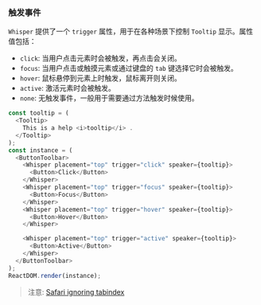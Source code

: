### 触发事件

`Whisper` 提供了一个 `trigger` 属性，用于在各种场景下控制 `Tooltip` 显示。属性值包括：

- `click`: 当用户点击元素时会被触发，再点击会关闭。
- `focus`: 当用户点击或触摸元素或通过键盘的 `tab` 键选择它时会被触发。
- `hover`: 鼠标悬停到元素上时触发，鼠标离开则关闭。
- `active`: 激活元素时会被触发。
- `none`: 无触发事件，一般用于需要通过方法触发时候使用。

<!--start-code-->

```js
const tooltip = (
  <Tooltip>
    This is a help <i>tooltip</i> .
  </Tooltip>
);
const instance = (
  <ButtonToolbar>
    <Whisper placement="top" trigger="click" speaker={tooltip}>
      <Button>Click</Button>
    </Whisper>
    <Whisper placement="top" trigger="focus" speaker={tooltip}>
      <Button>Focus</Button>
    </Whisper>
    <Whisper placement="top" trigger="hover" speaker={tooltip}>
      <Button>Hover</Button>
    </Whisper>

    <Whisper placement="top" trigger="active" speaker={tooltip}>
      <Button>Active</Button>
    </Whisper>
  </ButtonToolbar>
);
ReactDOM.render(instance);
```

<!--end-code-->

> 注意: [Safari ignoring tabindex](https://stackoverflow.com/questions/1848390/safari-ignoring-tabindex)
